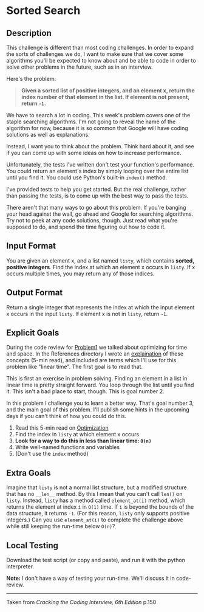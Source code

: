 # Sorted Search

Description
----

This challenge is different than most coding challenges. In order to expand the sorts of challenges we do, I want to make sure that we cover some algorithms you'll be expected to know about and be able to code in order to solve other problems in the future, such as in an interview.

Here's the problem:

>**Given a sorted list of positive integers, and an element x, return the index number of that element in the list. If element is not present, return `-1`.**

We have to search a lot in coding. This week's problem covers one of the staple searching algorithms. I'm not going to reveal the name of the algorithm for now, because it is so common that Google will have coding solutions as well as explanations.

Instead, I want you to think about the problem. Think hard about it, and see if you can come up with some ideas on how to increase performance.

Unfortunately, the tests I've written don't test your function's performance. You could return an element's index by simply looping over the entire list until you find it. You could use Python's built-in `index()` method.

I've provided tests to help you get started. But the real challenge, rather than passing the tests, is to come up with the best way to pass the tests.

There aren't that many ways to go about this problem. If you're banging your head against the wall, go ahead and Google for searching algorithms. Try not to peek at any code solutions, though. Just read what you're supposed to do, and spend the time figuring out how to code it.


Input Format
----

You are given an element x, and a list named `listy`, which contains **sorted, positive integers**. Find the index at which an element x occurs in `listy`. If x occurs multiple times, you may return any of those indices.


Output Format
----

Return a single integer that represents the index at which the input element x occurs in the input `listy`. If element x is not in `listy`, return `-1`.

Explicit Goals
----

During the code review for [Problem1](https://github.com/reeddunkle/Codjo/tree/master/Problem1_Richie_Rich) we talked about optimizing for time and space. In the References directory I wrote an [explaination](https://github.com/reeddunkle/Codjo/blob/master/References/Optimizing.md) of these concepts (5-min read), and included are terms which I'll use for this problem like "linear time". The first goal is to read that.

This is first an exercise in problem solving. Finding an element in a list in linear time is pretty straight forward. You loop through the list until you find it. This isn't a bad place to start, though. This is goal number 2.

In this problem I challenge you to learn a better way. That's goal number 3, and the main goal of this problem. I'll publish some hints in the upcoming days if you can't think of how you could do this.


1. Read this 5-min read on [Optimization](https://github.com/reeddunkle/Codjo/blob/master/References/Optimizing.md)
2. Find the index in `listy` at which element x occurs
3. **Look for a way to do this in less than linear time: `O(n)`**
4. Write well-named functions and variables
5. (Don't use the `index` method)


Extra Goals
----

Imagine that `listy` is not a normal list structure, but a modified structure that has no `__len__` method. By this I mean that you can't call `len()` on `listy`. Instead, `listy` has a method called `element_at(i)` method, which returns the element at index `i` in `O(1)` time. If `i` is beyond the bounds of the data structure, it returns `-1`. (For this reason, `listy` only supports positive integers.) Can you use `element_at(i)` to complete the challenge above while still keeping the run-time below `O(n)`?

Local Testing
----

Download the test script (or copy and paste), and run it with the python interpreter.

**Note:** I don't have a way of testing your run-time. We'll discuss it in code-review.


----

Taken from _Cracking the Coding Interview, 6th Edition_ p.150

